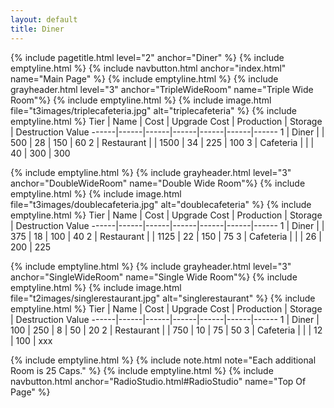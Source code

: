 ```yaml
---
layout: default
title: Diner
---
```

{% include pagetitle.html level="2" anchor="Diner" %}
{% include emptyline.html %}
{% include navbutton.html anchor="index.html" name="Main Page" %}
{% include emptyline.html %}
{% include grayheader.html level="3" anchor="TripleWideRoom" name="Triple Wide Room"%}
{% include emptyline.html %}
{% include image.html file="t3images/triplecafeteria.jpg" alt="triplecafeteria" %}
{% include emptyline.html %}
Tier | Name | Cost | Upgrade Cost | Production | Storage | Destruction Value
------|------|------|------|------|------|------
1 | Diner | | 500 | 28 | 150 | 60
2 | Restaurant | | 1500 | 34 | 225 | 100
3 | Cafeteria | | | 40 | 300 | 300

{% include emptyline.html %}
{% include grayheader.html level="3" anchor="DoubleWideRoom" name="Double Wide Room"%}
{% include emptyline.html %}
{% include image.html file="t3images/doublecafeteria.jpg" alt="doublecafeteria" %}
{% include emptyline.html %}
Tier | Name | Cost | Upgrade Cost | Production | Storage | Destruction Value
------|------|------|------|------|------|------
1 | Diner | | 375 | 18 | 100 | 40
2 | Restaurant | | 1125 | 22 | 150 | 75
3 | Cafeteria | | | 26 | 200 | 225

{% include emptyline.html %}
{% include grayheader.html level="3" anchor="SingleWideRoom" name="Single Wide Room"%}
{% include emptyline.html %}
{% include image.html file="t2images/singlerestaurant.jpg" alt="singlerestaurant" %}
{% include emptyline.html %}
Tier | Name | Cost | Upgrade Cost | Production | Storage | Destruction Value
------|------|------|------|------|------|------
1 | Diner | 100 | 250 | 8 | 50 | 20
2 | Restaurant | | 750 | 10 | 75 | 50
3 | Cafeteria | | | 12 | 100 | xxx

{% include emptyline.html %}
{% include note.html note="Each additional Room is 25 Caps." %}
{% include emptyline.html %}
{% include navbutton.html anchor="RadioStudio.html#RadioStudio" name="Top Of Page" %}
